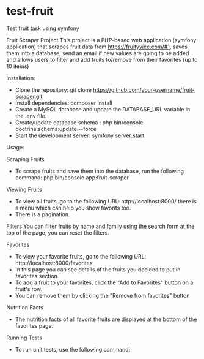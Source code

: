 # test-fruit
Test fruit task using symfony

Fruit Scraper Project
This project is a PHP-based web application (symfony application) that scrapes fruit data from https://fruityvice.com/#1, saves them into a database, send an email if new values are going to be added and allows users to filter and add fruits to/remove from their favorites (up to 10 items)

Installation:
- Clone the repository: git clone https://github.com/your-username/fruit-scraper.git
- Install dependencies: composer install
- Create a MySQL database and update the DATABASE_URL variable in the .env file.
- Create/update database schema : php bin/console doctrine:schema:update --force
- Start the development server: symfony server:start

Usage:

Scraping Fruits
- To scrape fruits and save them into the database, run the following command:
   php bin/console app:fruit-scraper

Viewing Fruits
- To view all fruits, go to the following URL: http://localhost:8000/ there is a menu which can help you show favorits too.
- There is a pagination.

Filters
You can filter fruits by name and family using the search form at the top of the page, you can reset the filters.

Favorites
- To view your favorite fruits, go to the following URL: http://localhost:8000/favorites
- In this page you can see details of the fruits you decided to put in favorites section.
- To add a fruit to your favorites, click the "Add to Favorites" button on a fruit's row.
- You can remove them by clicking the "Remove from favorites" button


Nutrition Facts
- The nutrition facts of all favorite fruits are displayed at the bottom of the favorites page.

Running Tests
- To run unit tests, use the following command:
